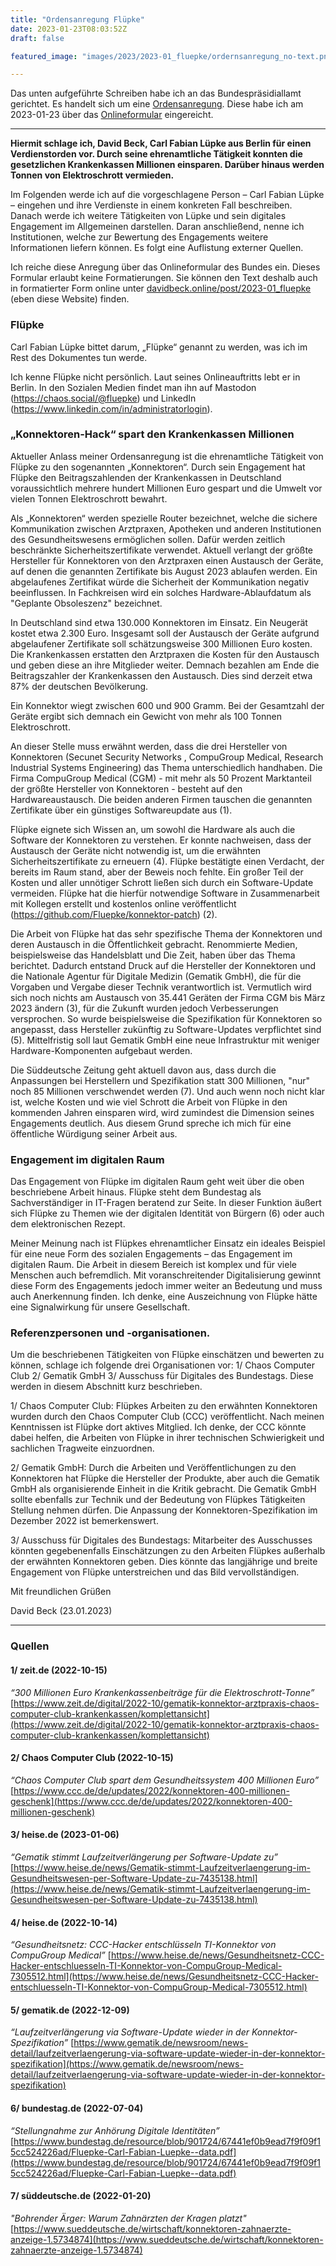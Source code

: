 ```yaml
---
title: "Ordensanregung Flüpke"
date: 2023-01-23T08:03:52Z
draft: false

featured_image: "images/2023/2023-01_fluepke/ordernsanregung_no-text.png"

---
```


Das unten aufgeführte Schreiben habe ich an das Bundespräsidiallamt gerichtet. Es handelt sich um eine [Ordensanregung](https://www.bundespraesident.de/DE/Amt-und-Aufgaben/Orden-und-Ehrungen/Verdienstorden/Ordensanregungen/Ordensanregungen-node.html). Diese habe ich am 2023-01-23 über das [Onlineformular](https://www.bundespraesident.de/DE/Amt-und-Aufgaben/Orden-und-Ehrungen/Verdienstorden/Ordensanregungen/Ordensanregungen-Formular-node.html) eingereicht.

***

**Hiermit schlage ich, David Beck, Carl Fabian Lüpke aus Berlin für einen Verdienstorden vor. Durch seine ehrenamtliche Tätigkeit konnten die gesetzlichen Krankenkassen Millionen einsparen. Darüber hinaus werden Tonnen von Elektroschrott vermieden.**

Im Folgenden werde ich auf die vorgeschlagene Person – Carl Fabian Lüpke – eingehen und ihre Verdienste in einem konkreten Fall beschreiben. Danach werde ich weitere Tätigkeiten von Lüpke und sein digitales Engagement im Allgemeinen darstellen. Daran anschließend, nenne ich Institutionen, welche zur Bewertung des Engagements weitere Informationen liefern können. Es folgt eine Auflistung externer Quellen.

Ich reiche diese Anregung über das Onlineformular des Bundes ein. Dieses Formular erlaubt keine Formatierungen. Sie können den Text deshalb auch in formatierter Form online unter [davidbeck.online/post/2023-01_fluepke](https://www.davidbeck.online/post/2023-01_fluepke) (eben diese Website) finden.


### Flüpke

Carl Fabian Lüpke bittet darum, „Flüpke“ genannt zu werden, was ich im Rest des Dokumentes tun werde. 

Ich kenne Flüpke nicht persönlich. Laut seines Onlineauftritts lebt er in Berlin. In den Sozialen Medien findet man ihn auf Mastodon (https://chaos.social/@fluepke) und LinkedIn (https://www.linkedin.com/in/administratorlogin).

### „Konnektoren-Hack“ spart den Krankenkassen Millionen

Aktueller Anlass meiner Ordensanregung ist die ehrenamtliche Tätigkeit von Flüpke zu den sogenannten „Konnektoren“. Durch sein Engagement hat Flüpke den Beitragszahlenden der Krankenkassen in Deutschland voraussichtlich mehrere hundert Millionen Euro gespart und die Umwelt vor vielen Tonnen Elektroschrott bewahrt.

Als „Konnektoren“ werden spezielle Router bezeichnet, welche die sichere Kommunikation zwischen Arztpraxen, Apotheken und anderen Institutionen des Gesundheitswesens ermöglichen sollen. Dafür werden zeitlich beschränkte Sicherheitszertifikate verwendet. Aktuell verlangt der größte Hersteller für Konnektoren von den Arztpraxen einen Austausch der Geräte, auf denen die genannten Zertifikate bis August 2023 ablaufen werden. Ein abgelaufenes Zertifikat würde die Sicherheit der Kommunikation negativ beeinflussen. In Fachkreisen wird ein solches Hardware-Ablaufdatum als "Geplante Obsoleszenz" bezeichnet.

In Deutschland sind etwa 130.000 Konnektoren im Einsatz. Ein Neugerät kostet etwa 2.300 Euro. Insgesamt soll der Austausch der Geräte aufgrund abgelaufener Zertifikate soll schätzungsweise 300 Millionen Euro kosten. Die Krankenkassen erstatten den Arztpraxen die Kosten für den Austausch und geben diese an ihre Mitglieder weiter. Demnach bezahlen am Ende die Beitragszahler der Krankenkassen den Austausch. Dies sind derzeit etwa 87% der deutschen Bevölkerung.

Ein Konnektor wiegt zwischen 600 und 900 Gramm. Bei der Gesamtzahl der Geräte ergibt sich demnach ein Gewicht von mehr als 100 Tonnen Elektroschrott.

An dieser Stelle muss erwähnt werden, dass die drei Hersteller von Konnektoren (Secunet Security Networks , CompuGroup Medical, Research Industrial Systems Engineering) das Thema unterschiedlich handhaben. Die Firma CompuGroup Medical (CGM) - mit mehr als 50 Prozent Marktanteil der größte Hersteller von Konnektoren -  besteht auf den Hardwareaustausch. Die beiden anderen Firmen tauschen die genannten Zertifikate über ein günstiges Softwareupdate aus (1).

Flüpke eignete sich Wissen an, um sowohl die Hardware als auch die Software der Konnektoren zu verstehen. Er  konnte nachweisen, dass der Austausch der Geräte nicht notwendig ist, um die erwähnten Sicherheitszertifikate zu erneuern (4). Flüpke bestätigte einen Verdacht, der bereits im Raum stand, aber der Beweis noch fehlte. Ein großer Teil der Kosten und aller unnötiger Schrott ließen sich durch ein Software-Update vermeiden. Flüpke hat die hierfür notwendige Software in Zusammenarbeit mit Kollegen erstellt und kostenlos online veröffentlicht (https://github.com/Fluepke/konnektor-patch) (2).

Die Arbeit von Flüpke hat das sehr spezifische Thema der Konnektoren und deren Austausch in die Öffentlichkeit gebracht. Renommierte Medien, beispielsweise das Handelsblatt und Die Zeit, haben über das Thema berichtet. Dadurch entstand Druck auf die Hersteller der Konnektoren und die Nationale Agentur für Digitale Medizin (Gematik GmbH), die für die Vorgaben und Vergabe dieser Technik verantwortlich ist. Vermutlich wird sich noch nichts am Austausch von 35.441 Geräten der Firma CGM bis März 2023 ändern (3), für die Zukunft wurden jedoch Verbesserungen versprochen. So wurde beispielsweise die Spezifikation für Konnektoren so angepasst, dass Hersteller zukünftig zu Software-Updates verpflichtet sind (5). Mittelfristig soll laut Gematik GmbH eine neue Infrastruktur mit weniger Hardware-Komponenten aufgebaut werden. 

Die Süddeutsche Zeitung geht aktuell davon aus, dass durch die Anpassungen bei Herstellern und Spezifikation statt 300 Millionen, "nur" noch 85 Millionen verschwendet werden (7). Und auch wenn noch nicht klar ist, welche Kosten und wie viel Schrott die Arbeit von Flüpke in den kommenden Jahren einsparen wird, wird zumindest die Dimension seines Engagements deutlich. Aus diesem Grund spreche ich mich für eine öffentliche Würdigung seiner Arbeit aus. 


### Engagement im digitalen Raum

Das Engagement von Flüpke im digitalen Raum geht weit über die oben beschriebene Arbeit hinaus. Flüpke steht dem Bundestag als Sachverständiger in IT-Fragen beratend zur Seite. In dieser Funktion äußert sich Flüpke zu Themen wie der digitalen Identität von Bürgern (6) oder auch dem elektronischen Rezept.

Meiner Meinung nach ist Flüpkes ehrenamtlicher Einsatz ein ideales Beispiel für eine neue Form des sozialen Engagements – das Engagement im digitalen Raum. Die Arbeit in diesem Bereich ist komplex und für viele Menschen auch befremdlich. Mit voranschreitender Digitalisierung gewinnt diese Form des Engagements jedoch immer weiter an Bedeutung  und muss auch Anerkennung finden. Ich denke, eine Auszeichnung von Flüpke hätte eine Signalwirkung für unsere Gesellschaft.

### Referenzpersonen und -organisationen.

Um die beschriebenen Tätigkeiten von Flüpke einschätzen und bewerten zu können, schlage ich folgende drei Organisationen vor: 1/ Chaos Computer Club 2/ Gematik GmbH 3/ Ausschuss für Digitales des Bundestags. Diese werden in diesem Abschnitt kurz beschrieben.

1/ Chaos Computer Club: Flüpkes Arbeiten zu den erwähnten Konnektoren wurden durch den Chaos Computer Club (CCC) veröffentlicht. Nach meinen Kenntnissen ist Flüpke dort aktives Mitglied. Ich denke, der CCC könnte dabei helfen, die Arbeiten von Flüpke in ihrer technischen Schwierigkeit und sachlichen Tragweite einzuordnen.

2/ Gematik GmbH: Durch die Arbeiten und Veröffentlichungen zu den Konnektoren hat Flüpke die Hersteller der Produkte, aber auch die Gematik GmbH als organisierende Einheit in die Kritik gebracht. Die Gematik GmbH sollte ebenfalls zur Technik und der Bedeutung von Flüpkes Tätigkeiten Stellung nehmen dürfen. Die Anpassung der Konnektoren-Spezifikation im Dezember 2022 ist bemerkenswert.

3/ Ausschuss für Digitales des Bundestags: Mitarbeiter des Ausschusses könnten gegebenenfalls Einschätzungen zu den Arbeiten Flüpkes außerhalb der erwähnten Konnektoren geben. Dies könnte das langjährige und breite Engagement von Flüpke unterstreichen und das Bild vervollständigen.



Mit freundlichen Grüßen

David Beck (23.01.2023)


***


### Quellen

#### 1/ zeit.de (2022-10-15)

*“300 Millionen Euro Krankenkassenbeiträge für die Elektroschrott-Tonne”*
[https://www.zeit.de/digital/2022-10/gematik-konnektor-arztpraxis-chaos-computer-club-krankenkassen/komplettansicht](https://www.zeit.de/digital/2022-10/gematik-konnektor-arztpraxis-chaos-computer-club-krankenkassen/komplettansicht)


#### 2/ Chaos Computer Club (2022-10-15)

*“Chaos Computer Club spart dem Gesundheitssystem 400 Millionen Euro”*
[https://www.ccc.de/de/updates/2022/konnektoren-400-millionen-geschenk](https://www.ccc.de/de/updates/2022/konnektoren-400-millionen-geschenk)


#### 3/ heise.de (2023-01-06)

*“Gematik stimmt Laufzeitverlängerung per Software-Update zu”*
[https://www.heise.de/news/Gematik-stimmt-Laufzeitverlaengerung-im-Gesundheitswesen-per-Software-Update-zu-7435138.html](https://www.heise.de/news/Gematik-stimmt-Laufzeitverlaengerung-im-Gesundheitswesen-per-Software-Update-zu-7435138.html)


#### 4/ heise.de (2022-10-14)

*“Gesundheitsnetz: CCC-Hacker entschlüsseln TI-Konnektor​ von CompuGroup Medical”*
[https://www.heise.de/news/Gesundheitsnetz-CCC-Hacker-entschluesseln-TI-Konnektor-von-CompuGroup-Medical-7305512.html](https://www.heise.de/news/Gesundheitsnetz-CCC-Hacker-entschluesseln-TI-Konnektor-von-CompuGroup-Medical-7305512.html)


#### 5/ gematik.de (2022-12-09)

*“Laufzeitverlängerung via Software-Update wieder in der Konnektor-Spezifikation”*
[https://www.gematik.de/newsroom/news-detail/laufzeitverlaengerung-via-software-update-wieder-in-der-konnektor-spezifikation](https://www.gematik.de/newsroom/news-detail/laufzeitverlaengerung-via-software-update-wieder-in-der-konnektor-spezifikation)


#### 6/ bundestag.de (2022-07-04)

*“Stellungnahme zur Anhörung Digitale Identitäten”*
[https://www.bundestag.de/resource/blob/901724/67441ef0b9ead7f9f09f15cc524226ad/Fluepke-Carl-Fabian-Luepke--data.pdf](https://www.bundestag.de/resource/blob/901724/67441ef0b9ead7f9f09f15cc524226ad/Fluepke-Carl-Fabian-Luepke--data.pdf)

#### 7/ süddeutsche.de (2022-01-20)

*"Bohrender Ärger: Warum Zahnärzten der Kragen platzt"*
[https://www.sueddeutsche.de/wirtschaft/konnektoren-zahnaerzte-anzeige-1.5734874](https://www.sueddeutsche.de/wirtschaft/konnektoren-zahnaerzte-anzeige-1.5734874)